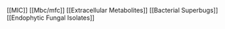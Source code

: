 [[MIC]]
[[Mbc/mfc]]
[[Extracellular Metabolites]]
[[Bacterial Superbugs]]
[[Endophytic Fungal Isolates]]
